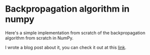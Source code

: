 # Backpropagation algorithm in numpy
Here's a simple implementation from scratch of the backpropagation algorithm from scratch in NumPy. 

I wrote a blog post about it, you can check it out at this [link](https://lucavauda.bearblog.dev/understanding-backpropagation/). 
